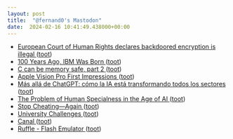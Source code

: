 ```yaml
---
layout: post
title:  "@fernand0's Mastodon"
date:  2024-02-16 10:41:49.438000+00:00
---
```

*  [European Court of Human Rights declares backdoored encryption is illegal ](https://www.theregister.com/2024/02/15/echr_backdoor_encryption) ([toot](https://mastodon.social/@fernand0/111940738052019105))
*  [100 Years Ago, IBM Was Born ](https://spectrum.ieee.org/ibm-histor) ([toot](https://mastodon.social/@fernand0/111940540720611578))
*  [C can be memory safe, part 2 ](https://blog.erratasec.com/2024/02/c-can-be-memory-safe-part-2.htm) ([toot](https://mastodon.social/@fernand0/111940349196398431))
*  [Apple Vision Pro First Impressions ](https://danielmiessler.com/p/apple-vision-pro-first-impression) ([toot](https://mastodon.social/@fernand0/111938888272817356))
*  [Más allá de ChatGPT: cómo la IA está transformando todos los sectores ](https://www.gft.com/es/es/events/2024/mas-alla-de-chatgpt-zaragoz) ([toot](https://mastodon.social/@fernand0/111938695146191168))
*  [The Problem of Human Specialness in the Age of AI ](https://scottaaronson.blog/?p=778) ([toot](https://mastodon.social/@fernand0/111936989905007499))
*  [Stop Cheating—Again ](https://rjlipton.wpcomstaging.com/2024/02/11/stop-cheating-again) ([toot](https://mastodon.social/@fernand0/111936908195566160))
*  [University Challenges ](https://blog.computationalcomplexity.org/2024/01/university-challenges.htm) ([toot](https://mastodon.social/@fernand0/111936768018091276))
*  [Canal ](https://avecesunafoto.wordpress.com/2024/02/15/canal) ([toot](https://mastodon.social/@fernand0/111936731001084126))
*  [Ruffle - Flash Emulator ](https://ruffle.rs) ([toot](https://mastodon.social/@fernand0/111936624960308727))
